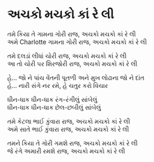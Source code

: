 # અચકો મચકો કાં રે લી

તમે કિયા તે ગામના ગોરી રાજ, અચકો મચકો કાં રે લી  
અમે Charlotte ગામના ગોરી રાજ, અચકો મચકો કાં રે લી

તમે દલડાં લીધાં ચોરી રાજ, અચકો મચકો કાં રે લી  
આ તો ચોરી પર શિરજોરી રાજ, અચકો મચકો કાં રે લી

હે... જો ને પાંચ વેંતની પૂતળી અને મુખ લોઢાના જો ને દાંત  
હે... નારી સંગે નર રમે, હે ચતુર કરો વિચાર

ધીન-ધાક ધીન-ધાક રંગ-રંગીલું સાંબેલું  
ધીન-ધાક ધીન-ધાક છેલ-છબીલું સાંબેલું

તમે કેટલા ભાઈ કુંવારા રાજ, અચકો મચકો કાં રે લી  
અમે સાતે ભાઈ કુંવારા રાજ, અચકો મચકો કાં રે લી  

તમને કિયા તે ગોરી ગમશે રાજ, અચકો મચકો કાં રે લી  
જે રંગે અમારી રમશે રાજ, અચકો મચકો કાં રે લી
